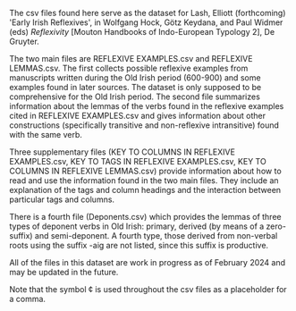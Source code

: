 The csv files found here serve as the dataset for Lash, Elliott (forthcoming) 'Early Irish Reflexives', in Wolfgang Hock, Götz Keydana, and Paul Widmer (eds) *Reflexivity* [Mouton Handbooks of Indo-European Typology 2], De Gruyter.

The two main files are REFLEXIVE EXAMPLES.csv and REFLEXIVE LEMMAS.csv. The first collects possible reflexive examples from manuscripts written during the Old Irish period (600-900) and some examples found in later sources. 
The dataset is only supposed to be comprehensive for the Old Irish period.
The second file summarizes information about the lemmas of the verbs found in the reflexive examples cited in REFLEXIVE EXAMPLES.csv and gives information about other constructions (specifically transitive and non-reflexive intransitive) found with the same verb.

Three supplementary files (KEY TO COLUMNS IN REFLEXIVE EXAMPLES.csv, KEY TO TAGS IN REFLEXIVE EXAMPLES.csv, KEY TO COLUMNS IN REFLEXIVE LEMMAS.csv) provide information about how to read and use the information found in the two main files. They include an explanation of the tags and column headings and the interaction between particular tags and columns.

There is a fourth file (Deponents.csv) which provides the lemmas of three types of deponent verbs in Old Irish: primary, derived (by means of a zero-suffix) and semi-deponent. A fourth type, those derived from non-verbal roots using the suffix -aig are not listed, since this suffix is productive.

All of the files in this dataset are work in progress as of February 2024 and may be updated in the future.

Note that the symbol ¢ is used throughout the csv files as a placeholder for a comma.

